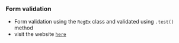 ### Form validation
- Form validation using the `RegEx` class and validated using `.test()` method 
- visit the website [`here`](https://avidhanr.github.io/FormValidation/)
